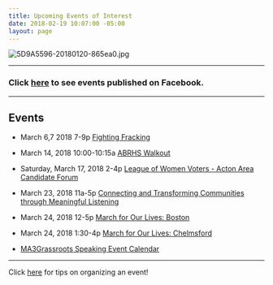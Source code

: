 ```yaml
---
title: Upcoming Events of Interest
date: 2018-02-19 10:07:00 -05:00
layout: page
---
```


![5D9A5596-20180120-865ea0.jpg](/uploads/5D9A5596-20180120-865ea0.jpg)

---

### Click [here](https://www.facebook.com/pg/IndivisibleActon/events/?ref=page_internal) to see events published on Facebook.

---

## Events

* March 6,7 2018 7-9p [Fighting Fracking](https://www.facebook.com/events/185745502024493/)


* March 14, 2018 10:00-10:15a  [ABRHS Walkout](https://actionnetwork.org/events/abrhs-walkout)


* Saturday, March 17, 2018 2-4p
  [League of Women Voters - Acton Area Candidate Forum](http://www.lwv-aa.org)


* March 23, 2018 11a-5p [Connecting and Transforming Communities through Meaningful Listening](https://www.eventbrite.com/e/youth-on-boardlisteningworks-training-connecting-transforming-communities-through-meaningful-tickets-43712638679)


* March 24, 2018 12-5p [March for Our Lives: Boston](https://www.facebook.com/events/1607397545975790/)


* March 24, 2018 1:30-4p [March for Our Lives: Chelmsford](https://www.facebook.com/events/172568543525779/)


* [MA3Grassroots Speaking Event Calendar](https://www.ma3grassroots.com/event-calendar)

---

Click [here](http://www.indivisibleacton.org/events/organize-an-event.html) for tips on organizing an event!